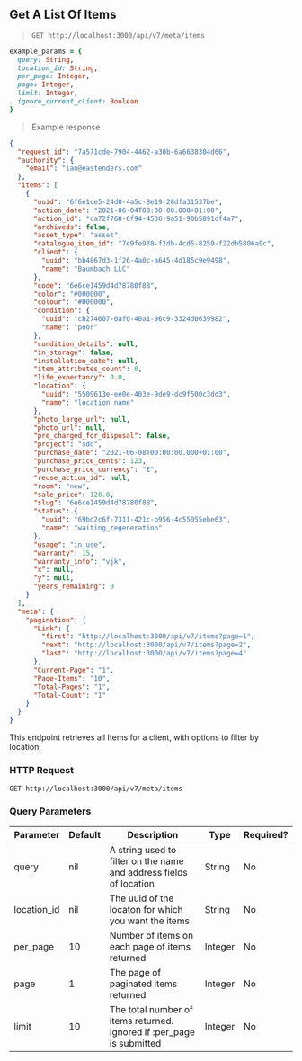 ## Get A List Of Items

> `GET http://localhost:3000/api/v7/meta/items`

```ruby
example_params = {
  query: String,
  location_id: String,
  per_page: Integer,
  page: Integer,
  limit: Integer,
  ignore_current_client: Boolean
}
```

> Example response

```json
{
  "request_id": "7a571cde-7904-4462-a30b-6a6638304d66",
  "authority": {
    "email": "ian@eastenders.com"
  },
  "items": [
    {
      "uuid": "6f6e1ce5-24d0-4a5c-8e19-28dfa31537be",
      "action_date": "2021-06-04T00:00:00.000+01:00",
      "action_id": "ca72f768-0f94-4536-9a51-90b5891df4a7",
      "archiveds": false,
      "asset_type": "asset",
      "catalogue_item_id": "7e9fe938-f2db-4cd5-8259-f22db5806a9c",
      "client": {
        "uuid": "bb4867d3-1f26-4a0c-a645-4d185c9e9498",
        "name": "Baumbach LLC"
      },
      "code": "6e6ce1459d4d78780f88",
      "color": "#000000",
      "colour": "#000000",
      "condition": {
        "uuid": "cb274607-0af0-40a1-96c9-3324d0639982",
        "name": "poor"
      },
      "condition_details": null,
      "in_storage": false,
      "installation_date": null,
      "item_attributes_count": 0,
      "life_expectancy": 0.0,
      "location": {
        "uuid": "5509613e-ee0e-403e-9de9-dc9f500c3dd3",
        "name": "location name"
      },
      "photo_large_url": null,
      "photo_url": null,
      "pre_charged_for_disposal": false,
      "project": "sdd",
      "purchase_date": "2021-06-08T00:00:00.000+01:00",
      "purchase_price_cents": 123,
      "purchase_price_currency": "£",
      "reuse_action_id": null,
      "room": "new",
      "sale_price": 120.0,
      "slug": "6e6ce1459d4d78780f88",
      "status": {
        "uuid": "69bd2c6f-7311-421c-b956-4c55955ebe63",
        "name": "waiting_regeneration"
      },
      "usage": "in_use",
      "warranty": 15,
      "warranty_info": "vjk",
      "x": null,
      "y": null,
      "years_remaining": 0
    }
  ],
  "meta": {
    "pagination": {
      "Link": {
        "first": "http://localhost:3000/api/v7/items?page=1",
        "next": "http://localhost:3000/api/v7/items?page=2",
        "last": "http://localhost:3000/api/v7/items?page=4"
      },
      "Current-Page": "1",
      "Page-Items": "10",
      "Total-Pages": "1",
      "Total-Count": "1"
    }
  }
}
```

This endpoint retrieves all Items for a client, with options to filter by location, 

### HTTP Request

`GET http://localhost:3000/api/v7/meta/items`

### Query Parameters

Parameter | Default | Description | Type | Required?
--------- | ------- | ----------- | ---- | --------
query | nil | A string used to filter on the name and address fields of location | String | No
location_id | nil | The uuid of the locaton for which you want the items | String | No
per_page | 10 | Number of items on each page of items returned | Integer | No
page | 1 | The page of paginated items returned | Integer | No
limit | 10 | The total number of items returned. Ignored if :per_page is submitted | Integer | No


